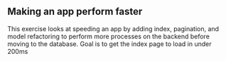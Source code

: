 ## Making an app perform faster
This exercise looks at speeding an app by adding index, pagination, and model refactoring to perform more processes on the backend before moving to the database. Goal is to get the index page to load in under 200ms
